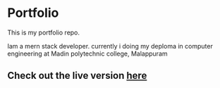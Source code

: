 # Portfolio

This is my portfolio repo.

Iam a mern stack developer. currently i doing my deploma in computer engineering at Madin polytechnic college, Malappuram 

## Check out the live version [here](https://www.shanibck.site/)
